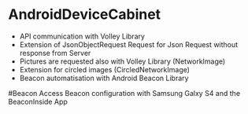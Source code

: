 # AndroidDeviceCabinet

* API communication with Volley Library
* Extension of JsonObjectRequest Request for Json Request without response from Server
* Pictures are requested also with Volley Library (NetworkImage)
* Extension for circled images (CircledNetworkImage)
* Beacon automatisation with Android Beacon Library
 
#Beacon
Access Beacon configuration with Samsung Galxy S4 and the BeaconInside App

